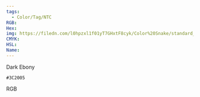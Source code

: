 ```yaml
---
tags:
  - Color/Tag/NTC
RGB:
Hex:
img: https://filedn.com/l0hpzxl1f01yT7GHxtF8cyk/Color%20Snake/standard_csv_to_svg//3C2005.svg
CMYK:
HSL:
Name:
---
```

Dark Ebony
```palette
#3C2005
```
RGB
